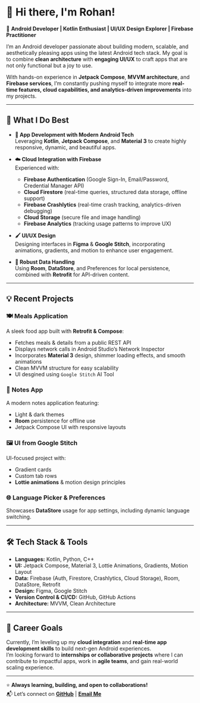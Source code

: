 # 👋 Hi there, I'm Rohan!  

🎯 **Android Developer | Kotlin Enthusiast | UI/UX Design Explorer | Firebase Practitioner**  

I’m an Android developer passionate about building modern, scalable, and aesthetically pleasing apps using the latest Android tech stack. My goal is to combine **clean architecture** with **engaging UI/UX** to craft apps that are not only functional but a joy to use.  

With hands-on experience in **Jetpack Compose**, **MVVM architecture**, and **Firebase services**, I’m constantly pushing myself to integrate more **real-time features, cloud capabilities, and analytics-driven improvements** into my projects.  

---

## 🚀 What I Do Best  

- **📱 App Development with Modern Android Tech**  
  Leveraging **Kotlin**, **Jetpack Compose**, and **Material 3** to create highly responsive, dynamic, and beautiful apps.  

- **☁️ Cloud Integration with Firebase**  
  Experienced with:  
  - **Firebase Authentication** (Google Sign-In, Email/Password, Credential Manager API)  
  - **Cloud Firestore** (real-time queries, structured data storage, offline support)  
  - **Firebase Crashlytics** (real-time crash tracking, analytics-driven debugging)  
  - **Cloud Storage** (secure file and image handling)  
  - **Firebase Analytics** (tracking usage patterns to improve UX)  

- **🖌️ UI/UX Design**  
  Designing interfaces in **Figma** & **Google Stitch**, incorporating animations, gradients, and motion to enhance user engagement.  

- **💾 Robust Data Handling**  
  Using **Room**, **DataStore**, and Preferences for local persistence, combined with **Retrofit** for API-driven content.  

---

## 💡 Recent Projects  

### 🍽️ **Meals Application**  
A sleek food app built with **Retrofit & Compose**:  
- Fetches meals & details from a public REST API  
- Displays network calls in Android Studio’s Network Inspector  
- Incorporates **Material 3** design, shimmer loading effects, and smooth animations  
- Clean MVVM structure for easy scalability
- UI desgined using `Google Stitch` AI Tool

### 📱 **Notes App**  
A modern notes application featuring:  
- Light & dark themes  
- **Room** persistence for offline use  
- Jetpack Compose UI with responsive layouts  

### 🖼️ **UI from Google Stitch**  
UI-focused project with:  
- Gradient cards  
- Custom tab rows  
- **Lottie animations** & motion design principles  

### 🌐 **Language Picker & Preferences**  
Showcases **DataStore** usage for app settings, including dynamic language switching.  


---

## 🛠️ Tech Stack & Tools  

- **Languages:** Kotlin, Python, C++  
- **UI:** Jetpack Compose, Material 3, Lottie Animations, Gradients, Motion Layout  
- **Data:** Firebase (Auth, Firestore, Crashlytics, Cloud Storage), Room, DataStore, Retrofit  
- **Design:** Figma, Google Stitch  
- **Version Control & CI/CD:** GitHub, GitHub Actions  
- **Architecture:** MVVM, Clean Architecture  

---

## 🌟 Career Goals  

Currently, I’m leveling up my **cloud integration** and **real-time app development skills** to build next-gen Android experiences.  
I’m looking forward to **internships or collaborative projects** where I can contribute to impactful apps, work in **agile teams**, and gain real-world scaling experience.  

---

⭐ **Always learning, building, and open to collaborations!**  
📬 Let’s connect on **[GitHub](#)** | **[Email Me](#)**
